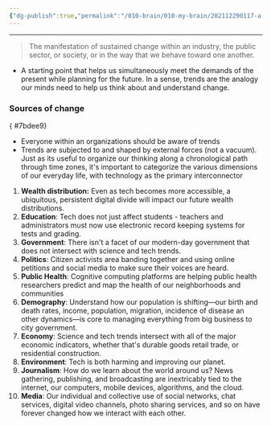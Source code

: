 ```yaml
---
{"dg-publish":true,"permalink":"/010-brain/010-my-brain/202112290117-a-trend/","created":"2021-12-29T01:17:51.000-05:00","updated":"2025-03-20T01:41:04.889-04:00"}
---
```


---

> The manifestation of sustained change within an industry, the public sector, or society, or in the way that we behave toward one another. 
- A starting point that helps us simultaneously meet the demands of the present while planning for the future. In a sense, trends are the analogy our minds need to help us think about and understand change. 
### Sources of change
{ #7bdee9}


- Everyone within an organizations should be aware of trends
- Trends are subjected to and shaped by external forces (not a vacuum). Just as its useful to organize our thinking along a chronological path through time zones, it's important to categorize the various dimensions of our everyday life, with technology as the primary interconnector
1. **Wealth distribution:** Even as tech becomes more accessible, a ubiquitous, persistent digital divide will impact our future wealth distributions.
2. **Education**: Tech does not just affect students - teachers and administrators must now use electronic record keeping systems for tests and grading. 
3. **Government**: There isn't a facet of our modern-day government that does not intersect with science and tech trends.
4. **Politics**: Citizen activists area banding together and using online petitions and social media to make sure their voices are heard.
5. **Public Health**: Cognitive computing platforms are helping public health researchers predict and map the health of our neighborhoods and communities
6. **Demography**: Understand how our population is shifting—our birth and death rates, income, population, migration, incidence of disease an other dynamics—is core to managing everything from big business to city government.
7. **Economy**: Science and tech trends intersect with all of the major economic indicators, whether that's durable goods retail trade, or residential construction.
8. **Environment**: Tech is both harming and improving our planet. 
9. **Journalism**: How do we learn about the world around us? News gathering, publishing, and broadcasting are inextricably tied to the internet, our computers, mobile devices, algorithms, and the cloud.
10. **Media**: Our individual and collective use of social networks, chat services, digital video channels, photo sharing services, and so on have forever changed how we interact with each other.